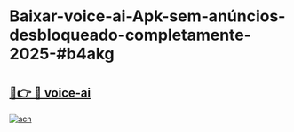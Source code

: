 # Baixar-voice-ai-Apk-sem-anúncios-desbloqueado-completamente-2025-#b4akg

# <h2><a href="https://ainizakaria.my?title=voice-ai&ref=24M">🔗👉 🔴 voice-ai</a></h2>

[![acn](https://github.com/user-attachments/assets/0f9c940e-d8b0-45ae-aac7-cd30a18b3e1c)](https://ainizakaria.my?title=voice-ai&ref=24M)

